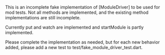 This is an incomplete fake implementation of [ModuleDriver] to be used for mod 
tests. Not all methods are implemented, and the existing method implementations 
are still incomplete.  

Currently put and watch are implemented and startModule is partly implemented. 

Please complete the implementation as needed, but for each new behavior added, 
please add a new test to test/fake_module_driver_test.dart.

